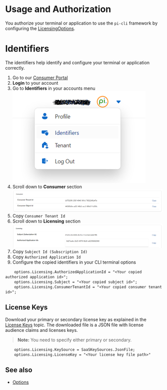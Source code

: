 # Usage and Authorization

You authorize your terminal or application to use the `pi-cli` framework by configuring the [LicensingOptions](xref:OneImlx.Terminal.Configuration.Options.LicensingOptions).

# Identifiers
The identifiers help identify and configure your terminal or application correctly.

1. Go to our [Consumer Portal](https://consumer.perpetualintelligence.com/)
2. **Login** to your account
3. Go to **Identifiers** in your accounts menu
![Identifiers](../../../images/terminal/licensing/profile-identifiers.png)
4. Scroll down to **Consumer** section
![Licensing](../../../images/terminal/licensing/identifiers-consumers.png)
5. Copy `Consumer Tenant Id`
6. Scroll down to **Licensing** section
![Licensing](../../../images/terminal/licensing/identifiers-licensing.png)
7. Copy `Subject Id (Subscription Id)`
8. Copy `Authorized Application Id`
9. Configure the copied identifiers in your CLI terminal options

```
    options.Licensing.AuthorizedApplicationId = "<Your copied authorized application id>";
    options.Licensing.Subject = "<Your copied subject id>";
    options.Licensing.ConsumerTenantId = "<Your copied consumer tenant id>";
```

## License Keys
Download your primary or secondary license key as explained in the [License Keys](licensekeys.md) topic. The downloaded file is a JSON file with license audience claims and licenses keys.

> **Note:** You need to specify either primary or secondary.

```
    options.Licensing.KeySource = SaaSKeySources.JsonFile;
    options.Licensing.LicenseKey = "<Your license key file path>"
```

## See also
- [Options](../../terminal/configuration-options.md)